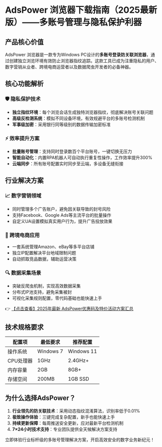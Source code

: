 # AdsPower 浏览器下载指南（2025最新版）——多账号管理与隐私保护利器

## 产品核心价值
AdsPower 浏览器是一款专为Windows PC设计的**多账号登录防关联浏览器**，通过创建独立浏览环境有效防止浏览器指纹追踪。这款工具已成为注重隐私的用户、数字营销从业者、跨境电商运营者以及数据爬虫开发者的必备神器。

## 核心功能解析
### 🛡️ 隐私保护技术
- **独立指纹环境**：每个浏览会话生成独特浏览器指纹，彻底解决账号关联问题
- **高级反检测系统**：模拟不同设备环境，有效规避平台的多账号检测机制
- **军事级加密**：采用银行同等级别的数据传输加密标准

### ⚡ 效率提升方案
- **批量账号管理**：支持同时登录数百个平台账号，一键切换无压力
- **智能自动化**：内置RPA机器人可自动执行重复性操作，工作效率提升300%
- **云端同步**：所有账号配置实时同步至云端，多设备无缝衔接

## 行业解决方案
### 📈 数字营销领域
- 同时管理多个广告账户，避免因关联导致的封号风险
- 支持Facebook、Google Ads等主流平台的批量操作
- 自定义UA设置模拟真实用户行为，提升广告投放效果

### 🛒 跨境电商应用
- 一套系统管理Amazon、eBay等多平台店铺
- 独立IP配置解决平台地域限制问题
- 自动抓取竞品数据，辅助运营决策

### 🔍 数据采集场景
- 突破反爬虫机制，实现高效数据采集
- 分布式IP池支持，避免采集被封
- 可视化采集规则配置，零代码基础也能快速上手

👉 [【点击查看】2025年最新 AdsPower优惠码及特价活动方案汇总](https://bit.ly/adspower_free)

## 技术规格要求
| 配置项 | 最低要求 | 推荐配置 |
|--------|----------|----------|
| 操作系统 | Windows 7 | Windows 11 |
| CPU处理器 | 1GHz | 2.4GHz+ |
| 内存容量 | 2GB | 8GB+ |
| 存储空间 | 200MB | 1GB SSD |

## 为什么选择AdsPower？
1. **行业领先的防关联技术**：采用动态指纹混淆算法，识别率低于0.01%
2. **极致操作体验**：三键完成复杂配置，新手也能快速上手
3. **持续更新保障**：每周推送安全更新，应对最新平台检测机制
4. **7×24小时技术支持**：专业团队提供全天候解决方案支持

立即体验行业标杆级的多账号管理解决方案，开启高效安全的数字业务新纪元！